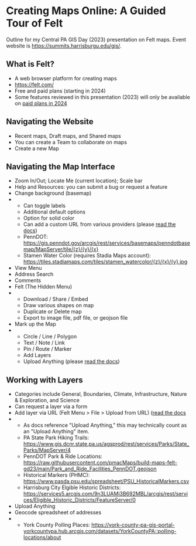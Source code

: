 # Creating Maps Online: A Guided Tour of Felt
Outline for my Central PA GIS Day (2023) presentation on Felt maps.  Event website is https://summits.harrisburgu.edu/gis/.  

## What is Felt?
- A web browser platform for creating maps
- https://felt.com/
- Free and paid plans (starting in 2024)
- Some features reviewed in this presentation (2023) will only be available on [paid plans in 2024](https://felt.com/pricing)

## Navigating the Website
- Recent maps, Draft maps, and Shared maps
- You can create a Team to collaborate on maps
- Create a new Map

## Navigating the Map Interface
- Zoom In/Out; Locate Me (current location); Scale bar
- Help and Resources: you can submit a bug or request a feature
- Change background (basemap)
- - Can toggle labels
  - Additional default options
  - Option for solid color
  - Can add a custom URL from various providers (please [read the docs](https://feltmaps.notion.site/Custom-Map-Backgrounds-30f85a712250421fa53a193cdf097b6a))
  - PennDOT: https://gis.penndot.gov/arcgis/rest/services/basemaps/penndotbasemap/MapServer/tile/{z}/{y}/{x}
  - Stamen Water Color (requires Stadia Maps account): https://tiles.stadiamaps.com/tiles/stamen_watercolor/{z}/{x}/{y}.jpg 
- View Menu
- Address Search
- Comments
- Felt (The Hidden Menu)
- - Download / Share / Embed
  - Draw various shapes on map
  - Duplicate or Delete map
  - Export to image file, pdf file, or geojson file
- Mark up the Map
- - Circle / Line / Polygon
  - Text / Note / Link
  - Pin / Route / Marker
  - Add Layers
  - Upload Anything (please [read the docs](https://feltmaps.notion.site/Upload-Anything-b26d739e80184127872faa923b55d232))

## Working with Layers
- Categories include General, Boundaries, Climate, Infrastructure, Nature & Exploration, and Science
- Can request a layer via a form
- Add layer via URL (Felt Menu > File > Upload from URL) ([read the docs](https://feltmaps.notion.site/Upload-Anything-b26d739e80184127872faa923b55d232#3e37f06bc38c4971b435fbff2f4da6cb)
- - As docs reference "Upload Anything," this may technically count as an "Upload Anything" item.
  - PA State Park Hiking Trails: https://www.gis.dcnr.state.pa.us/agsprod/rest/services/Parks/State_Parks/MapServer/4
  - PennDOT Park & Ride Locations: https://raw.githubusercontent.com/pmacMaps/build-maps-felt-gd23/main/Park_and_Ride_Facilities_PennDOT.geojson
  - Historical Markers (PHMC): https://www.pasda.psu.edu/spreadsheet/PSU_HistoricalMarkers.csv
  - Harrisburg City Elgible Historic Districts: https://services5.arcgis.com/9n3LUAMi3B692MBL/arcgis/rest/services/Eligible_Historic_Districts/FeatureServer/0
- Upload Anything
- Geocode spreadsheet of addresses
- - York County Polling Places: https://york-county-pa-gis-portal-yorkcountypa.hub.arcgis.com/datasets/YorkCountyPA::polling-locations/about
